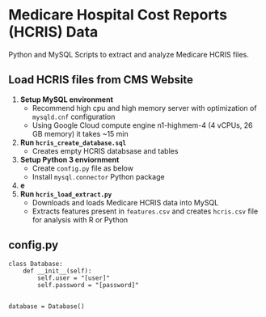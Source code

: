 # Medicare Hospital Cost Reports (HCRIS) Data
Python and MySQL Scripts to extract and analyze Medicare HCRIS files.

## Load HCRIS files from CMS Website
1. **Setup MySQL environment**
    * Recommend high cpu and high memory server with optimization of `mysqld.cnf` configuration
    * Using Google Cloud compute engine n1-highmem-4 (4 vCPUs, 26 GB memory) it takes ~15 min
2. **Run `hcris_create_database.sql`**
    * Creates empty HCRIS databsase and tables
3. **Setup Python 3 enviornment**
    * Create `config.py` file as below
    * Install `mysql.connector` Python package
4. **e**
5. **Run `hcris_load_extract.py`**
    * Downloads and loads Medicare HCRIS data into MySQL
    * Extracts features present in `features.csv` and creates `hcris.csv` file for analysis with R or Python 

## config.py
~~~~
class Database:
    def __init__(self):
        self.user = "[user]"
        self.password = "[password]"


database = Database()
~~~~
